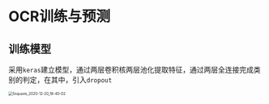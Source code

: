 # OCR训练与预测

## 训练模型

采用`keras`建立模型，通过两层卷积核两层池化提取特征，通过两层全连接完成类别的判定，在其中，引入`dropout`

<img src="C:\Users\Harry\OneDrive - bjtu.edu.cn\学习资料\大三上学期\机器视觉\大作业\OCR\readme_img\Snipaste_2020-12-20_16-40-02.jpg" alt="Snipaste_2020-12-20_16-40-02" style="zoom:50%;" />





